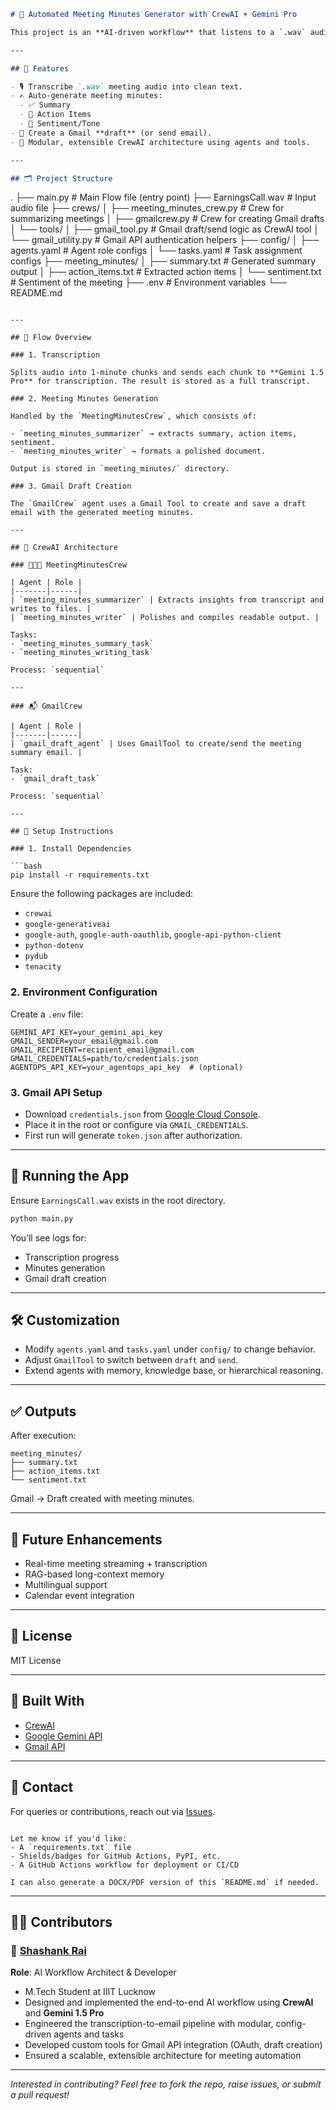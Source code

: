 
```markdown
# 🧠 Automated Meeting Minutes Generator with CrewAI + Gemini Pro

This project is an **AI-driven workflow** that listens to a `.wav` audio file of a meeting, transcribes it, summarizes the conversation (including sentiment and action items), and creates a **Gmail draft** with the compiled meeting minutes using **CrewAI** agents and **Gemini 1.5 Pro**.

---

## 🚀 Features

- 🎙️ Transcribe `.wav` meeting audio into clean text.
- ✍️ Auto-generate meeting minutes:
  - ✅ Summary
  - 📌 Action Items
  - 🙂 Sentiment/Tone
- 📧 Create a Gmail **draft** (or send email).
- 🧩 Modular, extensible CrewAI architecture using agents and tools.

---

## 🗂️ Project Structure

```

.
├── main.py                          # Main Flow file (entry point)
├── EarningsCall.wav                # Input audio file
├── crews/
│   ├── meeting\_minutes\_crew\.py     # Crew for summarizing meetings
│   ├── gmailcrew\.py                # Crew for creating Gmail drafts
│   └── tools/
│       ├── gmail\_tool.py           # Gmail draft/send logic as CrewAI tool
│       └── gmail\_utility.py        # Gmail API authentication helpers
├── config/
│   ├── agents.yaml                 # Agent role configs
│   └── tasks.yaml                  # Task assignment configs
├── meeting\_minutes/
│   ├── summary.txt                # Generated summary output
│   ├── action\_items.txt          # Extracted action items
│   └── sentiment.txt             # Sentiment of the meeting
├── .env                            # Environment variables
└── README.md

````

---

## 🧠 Flow Overview

### 1. Transcription

Splits audio into 1-minute chunks and sends each chunk to **Gemini 1.5 Pro** for transcription. The result is stored as a full transcript.

### 2. Meeting Minutes Generation

Handled by the `MeetingMinutesCrew`, which consists of:

- `meeting_minutes_summarizer` → extracts summary, action items, sentiment.
- `meeting_minutes_writer` → formats a polished document.

Output is stored in `meeting_minutes/` directory.

### 3. Gmail Draft Creation

The `GmailCrew` agent uses a Gmail Tool to create and save a draft email with the generated meeting minutes.

---

## 👥 CrewAI Architecture

### 🧑‍🤝‍🧑 MeetingMinutesCrew

| Agent | Role |
|-------|------|
| `meeting_minutes_summarizer` | Extracts insights from transcript and writes to files. |
| `meeting_minutes_writer` | Polishes and compiles readable output. |

Tasks:
- `meeting_minutes_summary_task`
- `meeting_minutes_writing_task`

Process: `sequential`

---

### 📬 GmailCrew

| Agent | Role |
|-------|------|
| `gmail_draft_agent` | Uses GmailTool to create/send the meeting summary email. |

Task:
- `gmail_draft_task`

Process: `sequential`

---

## 🔧 Setup Instructions

### 1. Install Dependencies

```bash
pip install -r requirements.txt
````

Ensure the following packages are included:

* `crewai`
* `google-generativeai`
* `google-auth`, `google-auth-oauthlib`, `google-api-python-client`
* `python-dotenv`
* `pydub`
* `tenacity`

### 2. Environment Configuration

Create a `.env` file:

```env
GEMINI_API_KEY=your_gemini_api_key
GMAIL_SENDER=your_email@gmail.com
GMAIL_RECIPIENT=recipient_email@gmail.com
GMAIL_CREDENTIALS=path/to/credentials.json
AGENTOPS_API_KEY=your_agentops_api_key  # (optional)
```

### 3. Gmail API Setup

* Download `credentials.json` from [Google Cloud Console](https://console.cloud.google.com).
* Place it in the root or configure via `GMAIL_CREDENTIALS`.
* First run will generate `token.json` after authorization.

---

## 🏃 Running the App

Ensure `EarningsCall.wav` exists in the root directory.

```bash
python main.py
```

You’ll see logs for:

* Transcription progress
* Minutes generation
* Gmail draft creation

---

## 🛠️ Customization

* Modify `agents.yaml` and `tasks.yaml` under `config/` to change behavior.
* Adjust `GmailTool` to switch between `draft` and `send`.
* Extend agents with memory, knowledge base, or hierarchical reasoning.

---

## ✅ Outputs

After execution:

```
meeting_minutes/
├── summary.txt
├── action_items.txt
└── sentiment.txt
```

Gmail → Draft created with meeting minutes.

---

## 📌 Future Enhancements

* Real-time meeting streaming + transcription
* RAG-based long-context memory
* Multilingual support
* Calendar event integration

---

## 📄 License

MIT License

---

## 🤖 Built With

* [CrewAI](https://github.com/joaomdmoura/crewAI)
* [Google Gemini API](https://ai.google.dev/)
* [Gmail API](https://developers.google.com/gmail/api)

---

## 👋 Contact

For queries or contributions, reach out via [Issues](https://github.com/your-repo/issues).

```

Let me know if you'd like:
- A `requirements.txt` file
- Shields/badges for GitHub Actions, PyPI, etc.
- A GitHub Actions workflow for deployment or CI/CD

I can also generate a DOCX/PDF version of this `README.md` if needed.
```



---

## 👨‍💻 Contributors

### 🔧 [Shashank Rai](https://github.com/ShashankraiOO7)
**Role**: AI Workflow Architect & Developer  
- M.Tech Student at IIIT Lucknow  
- Designed and implemented the end-to-end AI workflow using **CrewAI** and **Gemini 1.5 Pro**
- Engineered the transcription-to-email pipeline with modular, config-driven agents and tasks
- Developed custom tools for Gmail API integration (OAuth, draft creation)
- Ensured a scalable, extensible architecture for meeting automation

---

_Interested in contributing? Feel free to fork the repo, raise issues, or submit a pull request!_


